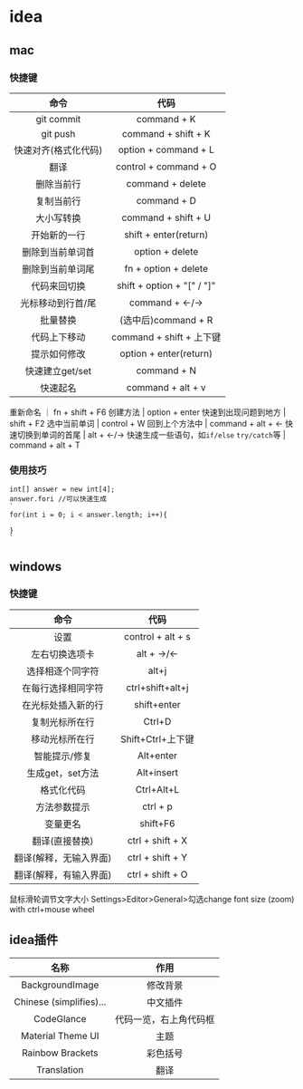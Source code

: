 # idea
## mac
### 快捷键
命令 | 代码
:-:|:-: 
git commit | command + K
git push | command + shift + K
快速对齐(格式化代码) | option + command + L
翻译 | control + command + O
删除当前行 | command + delete
复制当前行 | command + D
大小写转换 | command + shift + U
开始新的一行 | shift + enter(return)
删除到当前单词首 | option + delete
删除到当前单词尾 | fn + option + delete
代码来回切换 | shift + option + "[" / "]"
光标移动到行首/尾 | command + <-/->
批量替换 | (选中后)command + R
代码上下移动 | command + shift + 上下键
提示如何修改 |   option + enter(return)
快速建立get/set |command + N
快速起名  | command + alt + v
重新命名 ｜ fn + shift + F6
创建方法  | option + enter
快速到出现问题到地方 | shift + F2
选中当前单词 | control + W
回到上个方法中  | command + alt + <-
快速切换到单词的首尾 | alt + <-/->
快速生成一些语句，如`if/else` `try/catch`等 | command + alt + T


### 使用技巧
```
int[] answer = new int[4];
answer.fori //可以快速生成
`
for(int i = 0; i < answer.length; i++){

}
`
```


## windows
### 快捷键
命令 | 代码
:-:|:-: 
设置 | control + alt + s
左右切换选项卡 | alt + ->/<-
选择相逐个同字符 | alt+j 
在每行选择相同字符 | ctrl+shift+alt+j
在光标处插入新的行 | shift+enter
复制光标所在行 | Ctrl+D
移动光标所在行 | Shift+Ctrl+上下键 
智能提示/修复 | Alt+enter
生成get，set方法 | Alt+insert
格式化代码 | Ctrl+Alt+L
方法参数提示 | ctrl + p
变量更名 | shift+F6
翻译(直接替换) | ctrl + shift + X
翻译(解释，无输入界面) | ctrl + shift + Y
翻译(解释，有输入界面) | ctrl + shift + O


鼠标滑轮调节文字大小
Settings>Editor>General>勾选change font size (zoom) with ctrl+mouse wheel

## idea插件
名称     |  作用
:-: | :-:
BackgroundImage  |    修改背景
Chinese (simplifies)...|   中文插件
CodeGlance |  代码一览，右上角代码框
Material Theme UI |   主题
Rainbow Brackets |  彩色括号
Translation |  翻译







